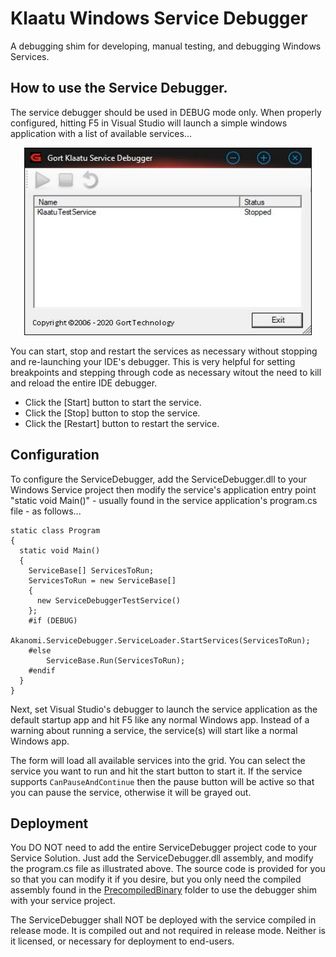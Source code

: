 # Klaatu Windows Service Debugger
A debugging shim for developing, manual testing, and debugging Windows Services.

## How to use the Service Debugger.

The service debugger should be used in DEBUG mode only. When properly configured, hitting F5 in Visual Studio will launch a simple windows application with a list of available services...

<p align="center">
  <img width="460" height="300" src="Documentation/ServiceDebuggerForm.jpg">
</p>

You can start, stop and restart the services as necessary without stopping and re-launching your IDE's debugger. This is very helpful for setting breakpoints and stepping through code as necessary witout the need to kill and reload the entire IDE debugger.

* Click the [Start] button to start the service.
* Click the [Stop] button to stop the service.
* Click the [Restart] button to restart the service.

## Configuration

To configure the ServiceDebugger, add the ServiceDebugger.dll to your Windows Service project then modify the service's application entry point "static void Main()" - usually found in the service application's program.cs file - as follows...

	static class Program
	{
      static void Main()
      {
        ServiceBase[] ServicesToRun;
		ServicesToRun = new ServiceBase[]
		{
		  new ServiceDebuggerTestService()
		};
		#if (DEBUG)
   	        Akanomi.ServiceDebugger.ServiceLoader.StartServices(ServicesToRun);
        #else
            ServiceBase.Run(ServicesToRun);
        #endif
      }
	}

Next, set Visual Studio's debugger to launch the service application as the default startup app and hit F5 like any normal Windows app. Instead of a warning about running a service, the service(s) will start like a normal Windows app. 

The form will load all available services into the grid. You can select the service you want to run and hit the start button to start it. If the service supports `CanPauseAndContinue` then the pause button will be active so that you can pause the service, otherwise it will be grayed out.

## Deployment

You DO NOT need to add the entire ServiceDebugger project code to your Service Solution. Just add the ServiceDebugger.dll assembly, and modify the program.cs file as illustrated above. The source code is provided for you so that you can modify it if you desire, but you only need the compiled assembly found in the [PrecompiledBinary](https://github.com/GortTechnology/KlaatuServiceDebugger/tree/main/PrecompiledBinary) folder to use the debugger shim with your service project. 

The ServiceDebugger shall NOT be deployed with the service compiled in release mode. It is compiled out and not required in release mode. Neither is it licensed, or necessary for deployment to end-users.
